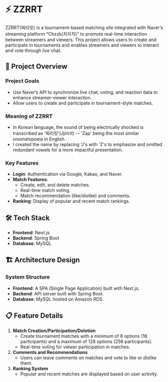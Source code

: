 # ⚡ ZZRRT

ZZRRT(찌리릿) is a tournament-based matching site integrated with Naver’s streaming platform “Chzzk(치지직)”
to promote real-time interaction between streamers and viewers.
This project allows users to create and participate in tournaments
and enables streamers and viewers to interact and vote through live chat.

## 📝 Project Overview

### Project Goals

- Use Naver’s API to synchronize live chat, voting, and reaction data to enhance streamer-viewer interaction.
- Allow users to create and participate in tournament-style matches.

### Meaning of ZZRRT

- In Korean language, the sound of being electrically shocked is transcribed as '찌리릿'(Jjiririt) -- 'Zap' being the most
  similar onomatopoeia in English.
- I created the name by replacing 'J's with 'Z's to emphasize and omitted redundant
  vowels for a more impactful presentation.

### Key Features

- **Login**: Authentication via Google, Kakao, and Naver.
- **Match Features**:
  - Create, edit, and delete matches.
  - Real-time match voting.
  - Match recommendation (like/dislike) and comments.
- **Ranking**: Display of popular and recent match rankings.

## 🛠️ Tech Stack

- **Frontend**: Next.js
- **Backend**: Spring Boot
- **Database**: MySQL

## 🏗️ Architecture Design

### System Structure

- **Frontend**: A SPA (Single Page Application) built with Next.js.
- **Backend**: API server built with Spring Boot.
- **Database**: MySQL hosted on Amazon RDS.

## 📋 Feature Details

1. **Match Creation/Participation/Deletion**
   - Create tournament matches with a minimum of 8 options (16 participants) and a maximum of 128 options (256
     participants).
   - Real-time voting for viewer participation in matches.
2. **Comments and Recommendations**
   - Users can leave comments on matches and vote to like or dislike them.
3. **Ranking System**
   - Popular and recent matches are displayed based on user activity.

[//]: # '## 📂 Project Structure'
[//]: #
[//]: # '```plaintext'
[//]: # 'ZZRRT/'
[//]: # '├── backend/'
[//]: # '│   ├── src/'
[//]: # '│   └── Dockerfile.backend'
[//]: # '├── frontend/'
[//]: # '│   ├── pages/'
[//]: # '│   └── Dockerfile.frontend'
[//]: # '└── docker-compose.yml'
[//]: # '```'

